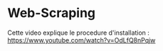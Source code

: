 # Web-Scraping
 Cette video explique le procedure d'installation : https://www.youtube.com/watch?v=OdLfQ8nPqjw
